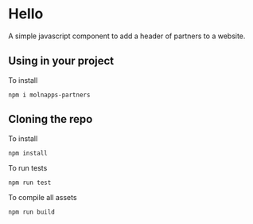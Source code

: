 Hello
======
A simple javascript component to add a header of partners to a website.

Using in your project
------
To install

```console
npm i molnapps-partners
```
Cloning the repo
------
To install

```console
npm install
```

To run tests
```console
npm run test
```

To compile all assets
```console
npm run build
```